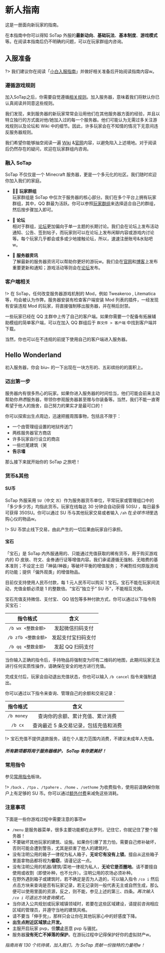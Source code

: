 # 新人指南

这是一册面向新玩家的指南。

在本指南中你可以得知 SoTap 外服的**最新动向**、**基础玩法**、**基本制度**、**游戏模式**等。在阅读本指南后仍不明确的问题，可以在玩家群组内咨询。

## 入服准备

?> 我们建议你在阅读「[小白入服指南](https://wiki.sotap.org/#/getting-started/preparation)」并做好相关准备后开始阅读指南内容w。

### 遵循游戏规则

加入SoTap之后，你需要自觉遵循[相关规则](http://www.sotap.org/rules)。加入服务器，意味着我们将默认你已认真阅读并同意这些规则。

我们发现，来到服务器的新玩家常常会沿用他们在其他服务器方面的经验，并且以特立独行的方式面对他/她加入过的每一个服务器。他们可能认为无需过多关注游戏规则以及论坛和 Wiki 中的细节。因此，许多玩家会在不知情的情况下无意间违反服务器规则。

我们希望你能够抽空阅读一遍 [Wiki](https://wiki.sotap.org/) &[官网](http://www.sotap.org)内容，以避免陷入上述境地。对于阅读后仍然存在的疑问，欢迎在玩家群组内咨询。

### 融入 SoTap

SoTap 不仅仅是一个 Minecraft 服务器，更是一个多元化的社区。我们随时欢迎你加入我们的家庭。

+ 👨‍👦 **玩家群组**<br>玩家群组是 SoTap 中仅次于服务器的核心部分。我们在多个平台上拥有玩家群组，其中，QQ 群最为活跃。你可以参照[玩家群组](https://wiki.sotap.org/#/forum/groups)来选择适合自己的群组，然后按步骤加入即可。

+ 💬 **论坛**<br>相对于群组，[论坛](https://g.sotap.org)更加偏向于单一主题的长期讨论。我们会在论坛上发布活动通知、公告、签到帖子，而玩家则可以在论坛上发布闲聊内容或游戏内讨论等。每个玩家几乎都会或多或少地接触论坛，所以，速速注册账号&水贴吧w。

+ 📰 **服务器资讯**<br>了解最新的服务器资讯可以帮助你更好的游玩w。我们会在[官网](http://sotap.org)和[博客](https://blog.sotap.org/)上发布重要更新和通知；游戏活动等则会在[论坛](https://g.sotap.org)发布。

### 客户端相关

!> 在 SoTap，任何改变服务器游戏机制的 Mod，例如 Tweakeroo , Litematica 等，均会被认为作弊。服务器安装有检查客户端安装 Mod 列表的插件，一经发现有安装违规 Mod 的玩家，将直接强制移出服务器，并在稍后封禁。

一些玩家已经在 QQ 主群中上传了自己的客户端。如果你需要一个配备有拓展辅助模组的简单客户端，可以在加入 QQ 群组后于 `群文件 > 客户端` 中找到客户端并下载。

当然，你也可以在不违规的前提下使用自己的客户端进入服务器。

## Hello Wonderland

初入服务器，你会 biu~ 的一下出现在一块方形的、五彩缤纷的的面积上。

### 迈出第一步

服务器内有很多热心的玩家。如果你进入服务器的时间恰当，他们可能会前来主动帮助你*熟悉*服务器，带领你参观服务器甚至赠与你装备等。当然，我们不能一直寄希望于他人的施舍，自己努力的果实才是最可口的！

你可以探索出生点周边，迅速把握周围事物，包括且不限于：

+ 一个由管理组设置的地狱传送门
+ 两栋服务器官方商店
+ 许多玩家自行设立的商店
+ 一些烂尾建筑（笑
+ **告示墙**

那么接下来就开始你的 SoTap 之旅吧！

### 货币&其他

#### SU币

SoTap 外服采用 `SU`（中文 `苏`）作为服务器货币单位，平常玩家或管理组口中的「多少多少苏」均指此货币。玩家在线每达 30 分钟会自动获得 50SU ，每日最多可获得 350SU。你可以通过 SU 币与其他玩家交易或者输入 `/ah` 在*全球市场*里选购心仪的物品w。

!> SU 币禁止线下交易，由此产生的一切后果由玩家自行承担。

#### 宝石

「宝石」是 SoTap 内外服通用的、只能通过充值获取的稀有货币，用于购买游戏内的 ID 皮肤、符文、金券通行证等增值内容。我们承诺遵循无强制、无暗费的基本准则；不设定土旧「神装/神器」等破坏平衡的增值服务； 不阉割任何原版游戏的功能；提供「偏外观类」的增值物品。

目前仅支持使用人民币付款，每 1 元人民币可以购买 1 宝石。宝石不能在玩家间流动，充值金额必须是 1 的整数倍。“宝石”独立于“ SU 币”，不能相互兑换。

宝石充值支持微信、支付宝、 QQ 钱包等多种付款方式，你可以通过以下指令购买宝石：

| 指令格式 | 含义 |
| :-: | :-: |
| `/b wx <整数金额>` | 发起微信扫码支付 | 
| `/b zfb <整数金额>` | 发起支付宝扫码支付 |
| `/b qq <整数金额>` | 发起 QQ 扫码支付 |

当你输入正确的指令后，手持物品将强制变为印有二维码的地图，此期间玩家无法进行任何实质性操作，请确保在安全的地方进行充值。

完成支付后，玩家会自动退出充值状态，你也可以输入 `/b cancel` 指令来强制退出。

你可以通过以下指令来查询、管理自己的余额和交易记录：

| 指令格式 | 含义 |
| :-: | :-: |
| `/b money` | 查询你的余额、累计充值、累计消费 |
| `/b cx` | 查询最近 5 条交易记录，包括充值和消费 |

!> 宝石充值不提供退款服务，请在个人能力范围内消费，不建议未成年人充值。

##### 所有款项都将用于服务器维护， SoTap 有你更美好！

### 常用指令

参见[常用指令](https://wiki.sotap.org/#/getting-started/basic-commands)板块。

!> `/back` 、`/tpa` 、`/tpahere` 、`/home` 、`/sethome` 为收费指令，使用前请确保你账户上有足够的 SU 币。你可以通过[额外付费](https://sotap.org/premium)来减免这些消耗。

### 注意事项

下面是一些你游戏过程中需要注意的事项w

+ `/menu` 是服务器菜单，很多主要功能都在此罗列，记住它，你就记住了整个服务器！
+ 不要破坏其他玩家的建筑、设施。如果你引爆了苦力怕，需要自己修补破坏，否则可能会遭到警告，尤其是损害了他人的建筑时。
+ 没有注明公用的箱子一律视为私人箱子，**无论它有没有上锁**。擅自从这些箱子里面拿物品都将视为**偷窃**，请谨记这一点。
+ 没有注明公用的机器/建筑/菜地一律视为私人，**无论它是否圈地**。请不要擅自使用或收割（即使补种，也不允许）。注明公用的农场必须补种。
+ 在野外遇到箱子或建筑时，若不确定是否为人造的，可以输入指令 `/co i` 然后点击方块来查询是否有玩家记录，若无记录则一般代表无主或自然生成，那么便可以使用里面的资源，反之，则不能，参见上述的第三、四条。*再次输入 `/co i` 可退出方块查询模式。*
+ 当你进入公共规划或玩家城镇领域时，若要在这些区域建设，请提前咨询相应区域的管理员，并遵守当地的建筑风格。
+ 请不要当「伸手党」，那样只会让你在其他玩家心中的好感度下降。
+ **出生点附近区域禁止开发。**
+ 主服开启玩家 pvp，但**禁止**恶意 pvp 与骚扰。
+ 服务器**没有死亡不掉落的保护**。在游玩过程中记得保护好你的虚拟财产w。

*指南尚有 130 个坑待填，加入我们，为 SoTap 贡献一份独特的力量吧w！*
